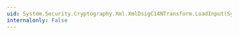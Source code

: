 ```yaml
---
uid: System.Security.Cryptography.Xml.XmlDsigC14NTransform.LoadInput(System.Object)
internalonly: False
---
```

